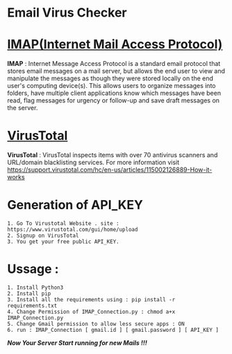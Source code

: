 Email Virus Checker 
====================

[IMAP(Internet Mail Access Protocol)](https://en.wikipedia.org/wiki/Internet_Message_Access_Protocol)
=====================================

<b>IMAP</b> : Internet Message Access Protocol  is a standard email protocol that stores email messages on a mail server, but allows the end user to view and manipulate the messages as though they were stored locally on the end user's computing device(s). This allows users to organize messages into folders, have multiple client applications know which messages have been read, flag messages for urgency or follow-up and save draft messages on the server.

[VirusTotal](https://en.wikipedia.org/wiki/VirusTotal)
===================================

<b>VirusTotal</b> : VirusTotal inspects items with over 70 antivirus scanners and URL/domain blacklisting services. For more information visit https://support.virustotal.com/hc/en-us/articles/115002126889-How-it-works

Generation of API_KEY 
========================
```
1. Go To Virustotal Website . site : https://www.virustotal.com/gui/home/upload
2. Signup on VirusTotal 
3. You get your free public API_KEY.
```
 Ussage :
====================
```
1. Install Python3
2. Install pip
3. Install all the requirements using : pip install -r requirements.txt  
4. Change Permission of IMAP_Connection.py : chmod a+x IMAP_Connection.py
5. Change Gmail permission to allow less secure apps : ON
6. run : IMAP_Connection [ gmail.id ] [ gmail.password ] [ API_KEY ]
```

<b><i>Now Your Server Start running for new Mails !!! </b></i>


